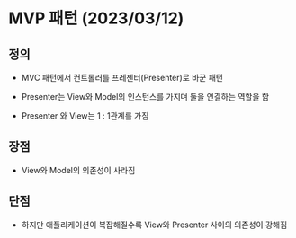 # MVP 패턴 (2023/03/12)

## 정의

- MVC 패턴에서 컨트롤러를 프레젠터(Presenter)로 바꾼 패턴

- Presenter는 View와 Model의 인스턴스를 가지며 둘을 연결하는 역할을 함

- Presenter 와 View는 1 : 1관계를 가짐

## 장점

- View와 Model의 의존성이 사라짐

## 단점

- 하지만 애플리케이션이 복잡해질수록 View와 Presenter 사이의 의존성이 강해짐



